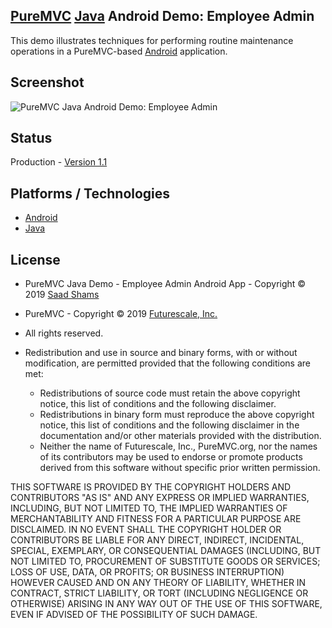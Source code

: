 ## [PureMVC](http://puremvc.github.com/) [Java](https://github.com/PureMVC/puremvc-java-multicore-framework/wiki) Android Demo: Employee Admin

This demo illustrates techniques for performing routine maintenance operations in a PureMVC-based [Android](https://en.wikipedia.org/wiki/Android_(operating_system)) application.

## Screenshot
![PureMVC Java Android Demo: Employee Admin](http://puremvc.org/pages/images/screenshots/PureMVC-Shot-Java-Android-EmployeeAdmin.png)

## Status
Production - [Version 1.1](https://github.com/PureMVC/puremvc-java-demo-android-employeeadmin/blob/master/VERSION)

## Platforms / Technologies
* [Android](https://en.wikipedia.org/wiki/Android_(operating_system))
* [Java](https://en.wikipedia.org/wiki/Java_(programming_language))

## License
* PureMVC Java Demo - Employee Admin Android App - Copyright © 2019 [Saad Shams](https://www.linkedin.com/in/muizz/)
* PureMVC - Copyright © 2019 [Futurescale, Inc.](http://futurescale.com)
* All rights reserved.

* Redistribution and use in source and binary forms, with or without modification, are permitted provided that the following conditions are met:

  * Redistributions of source code must retain the above copyright notice, this list of conditions and the following disclaimer.
  * Redistributions in binary form must reproduce the above copyright notice, this list of conditions and the following disclaimer in the documentation and/or other materials provided with the distribution.
  * Neither the name of Futurescale, Inc., PureMVC.org, nor the names of its contributors may be used to endorse or promote products derived from this software without specific prior written permission.

THIS SOFTWARE IS PROVIDED BY THE COPYRIGHT HOLDERS AND CONTRIBUTORS "AS IS" AND ANY EXPRESS OR IMPLIED WARRANTIES, INCLUDING, BUT NOT LIMITED TO, THE IMPLIED WARRANTIES OF MERCHANTABILITY AND FITNESS FOR A PARTICULAR PURPOSE ARE DISCLAIMED. IN NO EVENT SHALL THE COPYRIGHT HOLDER OR CONTRIBUTORS BE LIABLE FOR ANY DIRECT, INDIRECT, INCIDENTAL, SPECIAL, EXEMPLARY, OR CONSEQUENTIAL DAMAGES (INCLUDING, BUT NOT LIMITED TO, PROCUREMENT OF SUBSTITUTE GOODS OR SERVICES; LOSS OF USE, DATA, OR PROFITS; OR BUSINESS INTERRUPTION) HOWEVER CAUSED AND ON ANY THEORY OF LIABILITY, WHETHER IN CONTRACT, STRICT LIABILITY, OR TORT (INCLUDING NEGLIGENCE OR OTHERWISE) ARISING IN ANY WAY OUT OF THE USE OF THIS SOFTWARE, EVEN IF ADVISED OF THE POSSIBILITY OF SUCH DAMAGE.

